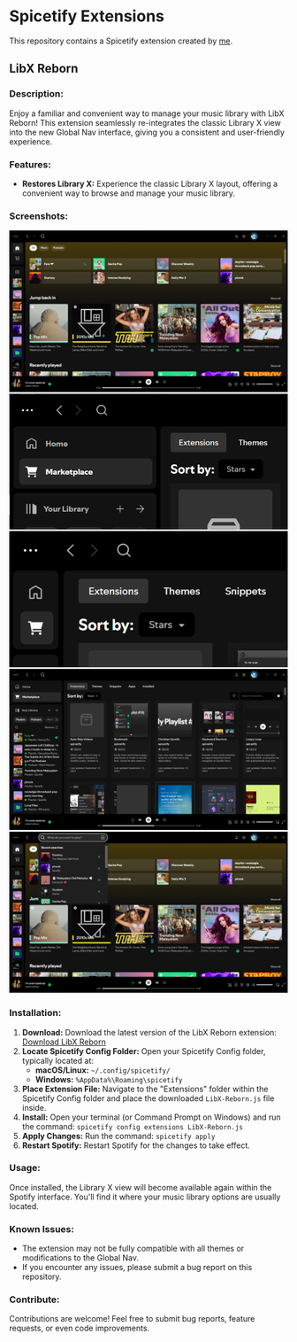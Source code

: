 # Spicetify Extensions

This repository contains a Spicetify extension created by [me](github.com/sanoojes).

## LibX Reborn

### **Description:**

Enjoy a familiar and convenient way to manage your music library with LibX Reborn! This extension seamlessly re-integrates the classic Library X view into the new Global Nav interface, giving you a consistent and user-friendly experience.

### **Features:**

- **Restores Library X:** Experience the classic Library X layout, offering a convenient way to browse and manage your music library.

### **Screenshots:**

![LibX Reborn Screenshot](./LibX-Reborn/assets/sc1.png)
![LibX Reborn Screenshot](./LibX-Reborn/assets/sc2.png)
![LibX Reborn Screenshot](./LibX-Reborn/assets/sc3.png)
![LibX Reborn Screenshot](./LibX-Reborn/assets/sc4.png)
![LibX Reborn Screenshot](./LibX-Reborn/assets/sc5.png)

### **Installation:**

1. **Download:** Download the latest version of the LibX Reborn extension: [Download LibX Reborn](https://raw.githubusercontent.com/sanoojes/spicetify-extensions/master/LibX-Reborn/remote/LibX-Reborn.js)
2. **Locate Spicetify Config Folder:** Open your Spicetify Config folder, typically located at:
   - **macOS/Linux:** `~/.config/spicetify/`
   - **Windows:** `%AppData%\Roaming\spicetify`
3. **Place Extension File:** Navigate to the "Extensions" folder within the Spicetify Config folder and place the downloaded `LibX-Reborn.js` file inside.
4. **Install:** Open your terminal (or Command Prompt on Windows) and run the command: `spicetify config extensions LibX-Reborn.js`
5. **Apply Changes:** Run the command: `spicetify apply`
6. **Restart Spotify:** Restart Spotify for the changes to take effect.

### **Usage:**

Once installed, the Library X view will become available again within the Spotify interface. You'll find it where your music library options are usually located.

### **Known Issues:**

- The extension may not be fully compatible with all themes or modifications to the Global Nav.
- If you encounter any issues, please submit a bug report on this repository.

### **Contribute:**

Contributions are welcome! Feel free to submit bug reports, feature requests, or even code improvements.
